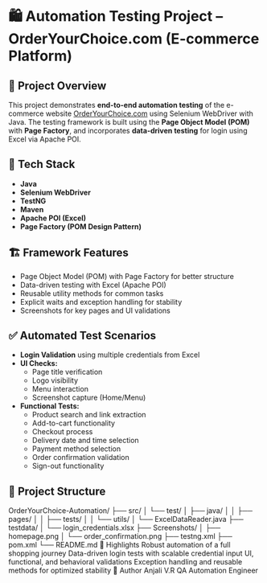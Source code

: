 # 🛍️ Automation Testing Project – OrderYourChoice.com (E-commerce Platform)
## 📌 Project Overview
This project demonstrates **end-to-end automation testing** of the e-commerce website [OrderYourChoice.com](https://www.orderyourchoice.com) using Selenium WebDriver with Java. The testing framework is built using the **Page Object Model (POM)** with **Page Factory**, and incorporates **data-driven testing** for login using Excel via Apache POI.
## 🧰 Tech Stack
- **Java**
- **Selenium WebDriver**
- **TestNG**
- **Maven**
- **Apache POI (Excel)**
- **Page Factory (POM Design Pattern)**
## 🏗️ Framework Features
- Page Object Model (POM) with Page Factory for better structure
- Data-driven testing with Excel (Apache POI)
- Reusable utility methods for common tasks
- Explicit waits and exception handling for stability
- Screenshots for key pages and UI validations
## ✅ Automated Test Scenarios
- **Login Validation** using multiple credentials from Excel
- **UI Checks:**
  - Page title verification
  - Logo visibility
  - Menu interaction
  - Screenshot capture (Home/Menu)
- **Functional Tests:**
  - Product search and link extraction
  - Add-to-cart functionality
  - Checkout process
  - Delivery date and time selection
  - Payment method selection
  - Order confirmation validation
  - Sign-out functionality
## 📂 Project Structure
OrderYourChoice-Automation/
├── src/
│ └── test/
│ ├── java/
│ │ ├── pages/
│ │ ├── tests/
│ │ └── utils/
│ └── ExcelDataReader.java
├── testdata/
│ └── login_credentials.xlsx
├── Screenshots/
│ ├── homepage.png
│ └── order_confirmation.png
├── testng.xml
├── pom.xml
└── README.md
🧪 Highlights
Robust automation of a full shopping journey
Data-driven login tests with scalable credential input
UI, functional, and behavioral validations
Exception handling and reusable methods for optimized stability
👤 Author
Anjali V.R
QA Automation Engineer
